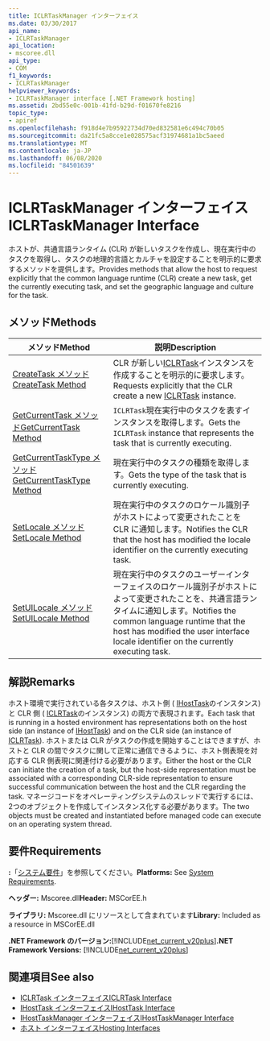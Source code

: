 ```yaml
---
title: ICLRTaskManager インターフェイス
ms.date: 03/30/2017
api_name:
- ICLRTaskManager
api_location:
- mscoree.dll
api_type:
- COM
f1_keywords:
- ICLRTaskManager
helpviewer_keywords:
- ICLRTaskManager interface [.NET Framework hosting]
ms.assetid: 2bd55e0c-001b-41fd-b29d-f01670fe8216
topic_type:
- apiref
ms.openlocfilehash: f918d4e7b95922734d70ed832581e6c494c70b05
ms.sourcegitcommit: da21fc5a8cce1e028575acf31974681a1bc5aeed
ms.translationtype: MT
ms.contentlocale: ja-JP
ms.lasthandoff: 06/08/2020
ms.locfileid: "84501639"
---
```

# <a name="iclrtaskmanager-interface"></a><span data-ttu-id="1b7ea-102">ICLRTaskManager インターフェイス</span><span class="sxs-lookup"><span data-stu-id="1b7ea-102">ICLRTaskManager Interface</span></span>
<span data-ttu-id="1b7ea-103">ホストが、共通言語ランタイム (CLR) が新しいタスクを作成し、現在実行中のタスクを取得し、タスクの地理的言語とカルチャを設定することを明示的に要求するメソッドを提供します。</span><span class="sxs-lookup"><span data-stu-id="1b7ea-103">Provides methods that allow the host to request explicitly that the common language runtime (CLR) create a new task, get the currently executing task, and set the geographic language and culture for the task.</span></span>  
  
## <a name="methods"></a><span data-ttu-id="1b7ea-104">メソッド</span><span class="sxs-lookup"><span data-stu-id="1b7ea-104">Methods</span></span>  
  
|<span data-ttu-id="1b7ea-105">メソッド</span><span class="sxs-lookup"><span data-stu-id="1b7ea-105">Method</span></span>|<span data-ttu-id="1b7ea-106">説明</span><span class="sxs-lookup"><span data-stu-id="1b7ea-106">Description</span></span>|  
|------------|-----------------|  
|[<span data-ttu-id="1b7ea-107">CreateTask メソッド</span><span class="sxs-lookup"><span data-stu-id="1b7ea-107">CreateTask Method</span></span>](iclrtaskmanager-createtask-method.md)|<span data-ttu-id="1b7ea-108">CLR が新しい[ICLRTask](iclrtask-interface.md)インスタンスを作成することを明示的に要求します。</span><span class="sxs-lookup"><span data-stu-id="1b7ea-108">Requests explicitly that the CLR create a new [ICLRTask](iclrtask-interface.md) instance.</span></span>|  
|[<span data-ttu-id="1b7ea-109">GetCurrentTask メソッド</span><span class="sxs-lookup"><span data-stu-id="1b7ea-109">GetCurrentTask Method</span></span>](iclrtaskmanager-getcurrenttask-method.md)|<span data-ttu-id="1b7ea-110">`ICLRTask`現在実行中のタスクを表すインスタンスを取得します。</span><span class="sxs-lookup"><span data-stu-id="1b7ea-110">Gets the `ICLRTask` instance that represents the task that is currently executing.</span></span>|  
|[<span data-ttu-id="1b7ea-111">GetCurrentTaskType メソッド</span><span class="sxs-lookup"><span data-stu-id="1b7ea-111">GetCurrentTaskType Method</span></span>](iclrtaskmanager-getcurrenttasktype-method.md)|<span data-ttu-id="1b7ea-112">現在実行中のタスクの種類を取得します。</span><span class="sxs-lookup"><span data-stu-id="1b7ea-112">Gets the type of the task that is currently executing.</span></span>|  
|[<span data-ttu-id="1b7ea-113">SetLocale メソッド</span><span class="sxs-lookup"><span data-stu-id="1b7ea-113">SetLocale Method</span></span>](iclrtaskmanager-setlocale-method.md)|<span data-ttu-id="1b7ea-114">現在実行中のタスクのロケール識別子がホストによって変更されたことを CLR に通知します。</span><span class="sxs-lookup"><span data-stu-id="1b7ea-114">Notifies the CLR that the host has modified the locale identifier on the currently executing task.</span></span>|  
|[<span data-ttu-id="1b7ea-115">SetUILocale メソッド</span><span class="sxs-lookup"><span data-stu-id="1b7ea-115">SetUILocale Method</span></span>](iclrtaskmanager-setuilocale-method.md)|<span data-ttu-id="1b7ea-116">現在実行中のタスクのユーザーインターフェイスのロケール識別子がホストによって変更されたことを、共通言語ランタイムに通知します。</span><span class="sxs-lookup"><span data-stu-id="1b7ea-116">Notifies the common language runtime that the host has modified the user interface locale identifier on the currently executing task.</span></span>|  
  
## <a name="remarks"></a><span data-ttu-id="1b7ea-117">解説</span><span class="sxs-lookup"><span data-stu-id="1b7ea-117">Remarks</span></span>  
 <span data-ttu-id="1b7ea-118">ホスト環境で実行されている各タスクは、ホスト側 ( [IHostTask](ihosttask-interface.md)のインスタンス) と CLR 側 ( [ICLRTask](iclrtask-interface.md)のインスタンス) の両方で表現されます。</span><span class="sxs-lookup"><span data-stu-id="1b7ea-118">Each task that is running in a hosted environment has representations both on the host side (an instance of [IHostTask](ihosttask-interface.md)) and on the CLR side (an instance of [ICLRTask](iclrtask-interface.md)).</span></span> <span data-ttu-id="1b7ea-119">ホストまたは CLR がタスクの作成を開始することはできますが、ホストと CLR の間でタスクに関して正常に通信できるように、ホスト側表現を対応する CLR 側表現に関連付ける必要があります。</span><span class="sxs-lookup"><span data-stu-id="1b7ea-119">Either the host or the CLR can initiate the creation of a task, but the host-side representation must be associated with a corresponding CLR-side representation to ensure successful communication between the host and the CLR regarding the task.</span></span> <span data-ttu-id="1b7ea-120">マネージコードをオペレーティングシステムのスレッドで実行するには、2つのオブジェクトを作成してインスタンス化する必要があります。</span><span class="sxs-lookup"><span data-stu-id="1b7ea-120">The two objects must be created and instantiated before managed code can execute on an operating system thread.</span></span>  
  
## <a name="requirements"></a><span data-ttu-id="1b7ea-121">要件</span><span class="sxs-lookup"><span data-stu-id="1b7ea-121">Requirements</span></span>  
 <span data-ttu-id="1b7ea-122">**:**「[システム要件](../../get-started/system-requirements.md)」を参照してください。</span><span class="sxs-lookup"><span data-stu-id="1b7ea-122">**Platforms:** See [System Requirements](../../get-started/system-requirements.md).</span></span>  
  
 <span data-ttu-id="1b7ea-123">**ヘッダー:** Mscoree.dll</span><span class="sxs-lookup"><span data-stu-id="1b7ea-123">**Header:** MSCorEE.h</span></span>  
  
 <span data-ttu-id="1b7ea-124">**ライブラリ:** Mscoree.dll にリソースとして含まれています</span><span class="sxs-lookup"><span data-stu-id="1b7ea-124">**Library:** Included as a resource in MSCorEE.dll</span></span>  
  
 <span data-ttu-id="1b7ea-125">**.NET Framework のバージョン:**[!INCLUDE[net_current_v20plus](../../../../includes/net-current-v20plus-md.md)]</span><span class="sxs-lookup"><span data-stu-id="1b7ea-125">**.NET Framework Versions:** [!INCLUDE[net_current_v20plus](../../../../includes/net-current-v20plus-md.md)]</span></span>  
  
## <a name="see-also"></a><span data-ttu-id="1b7ea-126">関連項目</span><span class="sxs-lookup"><span data-stu-id="1b7ea-126">See also</span></span>

- [<span data-ttu-id="1b7ea-127">ICLRTask インターフェイス</span><span class="sxs-lookup"><span data-stu-id="1b7ea-127">ICLRTask Interface</span></span>](iclrtask-interface.md)
- [<span data-ttu-id="1b7ea-128">IHostTask インターフェイス</span><span class="sxs-lookup"><span data-stu-id="1b7ea-128">IHostTask Interface</span></span>](ihosttask-interface.md)
- [<span data-ttu-id="1b7ea-129">IHostTaskManager インターフェイス</span><span class="sxs-lookup"><span data-stu-id="1b7ea-129">IHostTaskManager Interface</span></span>](ihosttaskmanager-interface.md)
- [<span data-ttu-id="1b7ea-130">ホスト インターフェイス</span><span class="sxs-lookup"><span data-stu-id="1b7ea-130">Hosting Interfaces</span></span>](hosting-interfaces.md)
